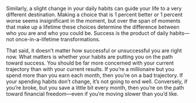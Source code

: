 Similarly, a slight change in your daily habits can guide your life to
a very different destination. Making a choice that is 1 percent better or
1 percent worse seems insignificant in the moment, but over the span
of moments that make up a lifetime these choices determine the
difference between who you are and who you could be. Success is the
product of daily habits—not once-in-a-lifetime transformations.

That said, it doesn’t matter how successful or unsuccessful you are
right now. What matters is whether your habits are putting you on the
path toward success. You should be far more concerned with your
current trajectory than with your current results. If you’re a
millionaire but you spend more than you earn each month, then you’re
on a bad trajectory. If your spending habits don’t change, it’s not going
to end well. Conversely, if you’re broke, but you save a little bit every
month, then you’re on the path toward financial freedom—even if
you’re moving slower than you’d like.